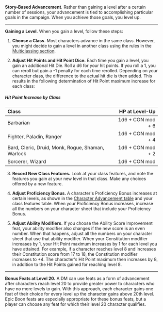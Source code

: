 

**Story-Based Advancement.** Rather than gaining a level after a certain number of sessions, your advancement is tied to accomplishing particular goals in the campaign. When you achieve those goals, you level up.

___

**Gaining a Level.** When you gain a level, follow these steps:

1. **Choose a Class.** Most characters advance in the same class. However, you might decide to gain a level in another class using the rules in the [Multiclassing section](https://lolindhir.github.io/PnP/rules/creation/multiclassing).

2. **Adjust Hit Points and Hit Point Dice.** Each time you gain a level, you gain an additional Hit Die. Roll a d6 for your hit points. If you roll a 1, you can reroll but gain a -1 penalty for each time rerolled. Depending on your character class, the difference to the actual hit die is then added. This results in the following determination of Hit Point maximum increase for each class:

##### Hit Point Increase by Class
| Class                                             |    HP at Level-Up |
| :------------------------------------------------ | ----------------: |
| Barbarian                                         | 1d6 + CON mod + 6 |
| Fighter, Paladin, Ranger                          | 1d6 + CON mod + 4 |
| Bard, Cleric, Druid, Monk, Rogue, Shaman, Warlock | 1d6 + CON mod + 2 |
| Sorcerer, Wizard                                  |     1d6 + CON mod |

3. **Record New Class Features.** Look at your class features, and note the features you gain at your new level in that class. Make any choices offered by a new feature.

4. **Adjust Proficiency Bonus.** A character's Proficiency Bonus increases at certain levels, as shown in the [Character Advancement table](https://lolindhir.github.io/PnP/rules/creation/leveling/leveling_advancement) and your class features table. When your Proficiency Bonus increases, increase all the numbers on your character sheet that include your Proficiency Bonus.

5. **Adjust Ability Modifiers.** If you choose the Ability Score Improvement feat, your ability modifier also changes if the new score is an even number. When that happens, adjust all the numbers on your character sheet that use that ability modifier. When your Constitution modifier increases by 1, your Hit Point maximum increases by 1 for each level you have attained. For example, if a character reaches level 8 and increases their Constitution score from 17 to 18, the Constitution modifier increases to +4. The character's Hit Point maximum then increases by 8, in addition to the Hit Points gained for reaching level 8.


___

**Bonus Feats at Level 20.** A DM can use feats as a form of advancement after characters reach level 20 to provide greater power to characters who have no more levels to gain. With this approach, each character gains one feat of their choice for every level up the character gains above 20th level. Epic Boon feats are especially appropriate for these bonus feats, but a player can choose any feat for which their level 20 character qualifies.
